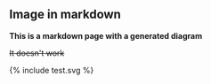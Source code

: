 
## Image in markdown

**This is a markdown page with a generated diagram**


~~It doesn't work~~

<div>
{% include test.svg %}
</div>
